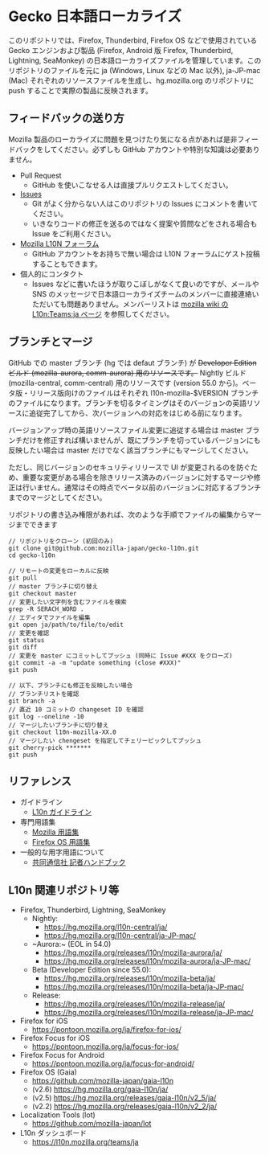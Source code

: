 # Gecko 日本語ローカライズ

このリポジトリでは、Firefox, Thunderbird, Firefox OS などで使用されている Gecko エンジンおよび製品 (Firefox, Android 版 Firefox, Thunderbird, Lightning, SeaMonkey) の日本語ローカライズファイルを管理しています。このリポジトリのファイルを元に ja (Windows, Linux などの Mac 以外), ja-JP-mac (Mac) それぞれのリソースファイルを生成し、hg.mozilla.org のリポジトリに push することで実際の製品に反映されます。

## フィードバックの送り方

Mozilla 製品のローカライズに問題を見つけたり気になる点があれば是非フィードバックをしてください。必ずしも GitHub アカウントや特別な知識は必要ありません。

* Pull Request
  * GitHub を使いこなせる人は直接プルリクエストしてください。
* [Issues](https://github.com/mozilla-japan/gecko-l10n/issues)
  * Git がよく分からない人はこのリポジトリの Issues にコメントを書いてください。
  * いきなりコードの修正を送るのではなく提案や質問などをされる場合も Issue をご利用ください。
* [Mozilla L10N フォーラム](http://forums.firehacks.org/l10n/)
  * GitHub アカウントをお持ちで無い場合は L10N フォーラムにゲスト投稿することもできます。
* 個人的にコンタクト
  * Issues などに書いたほうが取りこぼしがなくて良いのですが、メールや SNS のメッセージで日本語ローカライズチームのメンバーに直接連絡いただいても問題ありません。メンバーリストは [mozilla wiki の L10n:Teams:ja ページ](https://wiki.mozilla.org/L10n:Teams:ja) を参照してください。

## ブランチとマージ

GitHub での master ブランチ (hg では defaut ブランチ) が ~~Developer Edition ビルド (mozilla-aurora, comm-aurora) 用のリソースです。~~ Nightly ビルド (mozilla-central, comm-central) 用のリソースです (version 55.0 から)。ベータ版・リリース版向けのファイルはそれぞれ l10n-mozilla-$VERSION ブランチのファイルになります。ブランチを切るタイミングはそのバージョンの英語リソースに追従完了してから、次バージョンへの対応をはじめる前になります。

バージョンアップ時の英語リソースファイル変更に追従する場合は master ブランチだけを修正すれば構いませんが、既にブランチを切っているバージョンにも反映したい場合は master だけでなく該当ブランチにもマージしてください。

ただし、同じバージョンのセキュリティリリースで UI が変更されるのを防ぐため、重要な変更がある場合を除きリリース済みのバージョンに対するマージや修正は行いません。通常はその時点でベータ以前のバージョンに対応するブランチまでのマージとしてください。

リポジトリの書き込み権限があれば、次のような手順でファイルの編集からマージまでできます

```
// リポジトリをクローン (初回のみ)
git clone git@github.com:mozilla-japan/gecko-l10n.git
cd gecko-l10n

// リモートの変更をローカルに反映
git pull
// master ブランチに切り替え
git checkout master
// 変更したい文字列を含むファイルを検索
grep -R SERACH_WORD .
// エディタでファイルを編集
git open ja/path/to/file/to/edit
// 変更を確認
git status
git diff
// 変更を master にコミットしてプッシュ (同時に Issue #XXX をクローズ)
git commit -a -m "update something (close #XXX)"
git push

// 以下、ブランチにも修正を反映したい場合
// ブランチリストを確認
git branch -a
// 直近 10 コミットの changeset ID を確認
git log --oneline -10
// マージしたいブランチに切り替え
git checkout l10n-mozilla-XX.0
// マージしたい chengeset を指定してチェリーピックしてプッシュ
git cherry-pick *******
git push
```

## リファレンス

* ガイドライン
  * [L10n ガイドライン](https://github.com/mozilla-japan/translation/wiki/L10N-Guideline)
* 専門用語集
  * [Mozilla 用語集](https://github.com/mozilla-japan/translation/wiki/Mozilla-L10N-Glossary)
  * [Firefox OS 用語集](https://github.com/mozilla-japan/translation/wiki/Firefox-OS-Glossary)
* 一般的な用字用語について
  * [共同通信社 記者ハンドブック](https://www.kyodo.co.jp/books/isbn/978-4-7641-0687-1/)

## L10n 関連リポジトリ等

* Firefox, Thunderbird, Lightning, SeaMonkey
  * Nightly:
    * https://hg.mozilla.org/l10n-central/ja/
    * https://hg.mozilla.org/l10n-central/ja-JP-mac/
  * ~Aurora:~  (EOL in 54.0)
    * https://hg.mozilla.org/releases/l10n/mozilla-aurora/ja/
    * https://hg.mozilla.org/releases/l10n/mozilla-aurora/ja-JP-mac/
  * Beta (Developer Edition since 55.0):
    * https://hg.mozilla.org/releases/l10n/mozilla-beta/ja/
    * https://hg.mozilla.org/releases/l10n/mozilla-beta/ja-JP-mac/
  * Release:
    * https://hg.mozilla.org/releases/l10n/mozilla-release/ja/
    * https://hg.mozilla.org/releases/l10n/mozilla-release/ja-JP-mac/
* Firefox for iOS
  * https://pontoon.mozilla.org/ja/firefox-for-ios/
* Firefox Focus for iOS
  * https://pontoon.mozilla.org/ja/focus-for-ios/
* Firefox Focus for Android
  * https://pontoon.mozilla.org/ja/focus-for-android/
* Firefox OS (Gaia)
  * https://github.com/mozilla-japan/gaia-l10n
  * (v2.6) https://hg.mozilla.org/gaia-l10n/ja/
  * (v2.5) https://hg.mozilla.org/releases/gaia-l10n/v2_5/ja/
  * (v2.2) https://hg.mozilla.org/releases/gaia-l10n/v2_2/ja/
* Localization Tools (lot)
  * https://github.com/mozilla-japan/lot
* L10n ダッシュボード
  * https://l10n.mozilla.org/teams/ja
